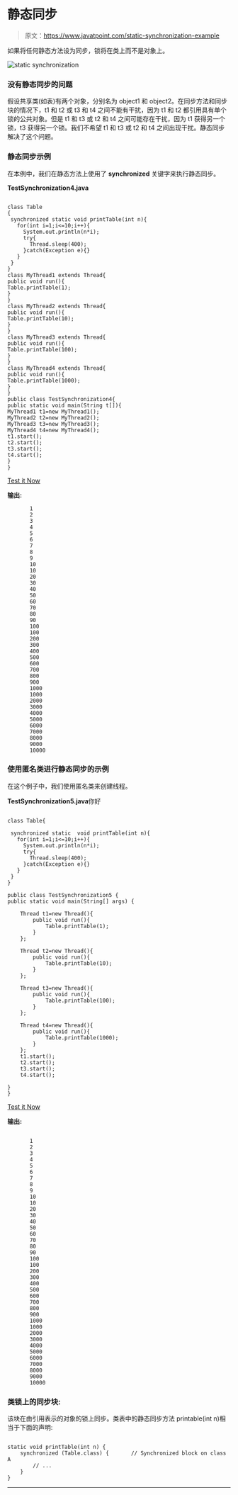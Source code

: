 # 静态同步

> 原文：<https://www.javatpoint.com/static-synchronization-example>

如果将任何静态方法设为同步，锁将在类上而不是对象上。

![static synchronization](../img/6edd52b9b6df130d040716ccfdee1a45.png)

### 没有静态同步的问题

假设共享类(如表)有两个对象，分别名为 object1 和 object2。在同步方法和同步块的情况下，t1 和 t2 或 t3 和 t4 之间不能有干扰，因为 t1 和 t2 都引用具有单个锁的公共对象。但是 t1 和 t3 或 t2 和 t4 之间可能存在干扰，因为 t1 获得另一个锁，t3 获得另一个锁。我们不希望 t1 和 t3 或 t2 和 t4 之间出现干扰。静态同步解决了这个问题。

### 静态同步示例

在本例中，我们在静态方法上使用了 **synchronized** 关键字来执行静态同步。

**TestSynchronization4.java**

```

class Table
{   
 synchronized static void printTable(int n){  
   for(int i=1;i<=10;i++){  
     System.out.println(n*i);  
     try{  
       Thread.sleep(400);  
     }catch(Exception e){}  
   }  
 }  
}  
class MyThread1 extends Thread{  
public void run(){  
Table.printTable(1);  
}  
}  
class MyThread2 extends Thread{  
public void run(){  
Table.printTable(10);  
}  
}  
class MyThread3 extends Thread{  
public void run(){  
Table.printTable(100);  
}  
}  
class MyThread4 extends Thread{  
public void run(){  
Table.printTable(1000);  
}  
}  
public class TestSynchronization4{  
public static void main(String t[]){  
MyThread1 t1=new MyThread1();  
MyThread2 t2=new MyThread2();  
MyThread3 t3=new MyThread3();  
MyThread4 t4=new MyThread4();  
t1.start();  
t2.start();  
t3.start();  
t4.start();  
}  
}  

```

[Test it Now](https://www.javatpoint.com/opr/test.jsp?filename=TestSynchronization4)

**输出:**

```
       1
       2
       3
       4
       5
       6
       7
       8
       9
       10
       10       
       20
       30
       40
       50
       60
       70
       80
       90
       100
       100
       200
       300
       400
       500
       600
       700
       800
       900
       1000
       1000
       2000
       3000
       4000
       5000
       6000
       7000
       8000
       9000
       10000

```

### 使用匿名类进行静态同步的示例

在这个例子中，我们使用匿名类来创建线程。

**TestSynchronization5.java**你好

```

class Table{

 synchronized static  void printTable(int n){
   for(int i=1;i<=10;i++){
     System.out.println(n*i);
     try{
       Thread.sleep(400);
     }catch(Exception e){}
   }
 }
}

public class TestSynchronization5 {
public static void main(String[] args) {

	Thread t1=new Thread(){
		public void run(){
			Table.printTable(1);
		}
	};

	Thread t2=new Thread(){
		public void run(){
			Table.printTable(10);
		}
	};

	Thread t3=new Thread(){
		public void run(){
			Table.printTable(100);
		}
	};

	Thread t4=new Thread(){
		public void run(){
			Table.printTable(1000);
		}
	};
	t1.start();
	t2.start();
	t3.start();
	t4.start();

}
}

```

[Test it Now](https://www.javatpoint.com/opr/test.jsp?filename=TestSynchronization5)

**输出:**

```

       1
       2
       3
       4
       5
       6
       7
       8
       9
       10
       10       
       20
       30
       40
       50
       60
       70
       80
       90
       100
       100
       200
       300
       400
       500
       600
       700
       800
       900
       1000
       1000
       2000
       3000
       4000
       5000
       6000
       7000
       8000
       9000
       10000

```

### 类锁上的同步块:

该块在由引用表示的对象的锁上同步。类表中的静态同步方法 printable(int n)相当于下面的声明:

```

static void printTable(int n) {
    synchronized (Table.class) {       // Synchronized block on class A
        // ...
    }
}

```

* * *